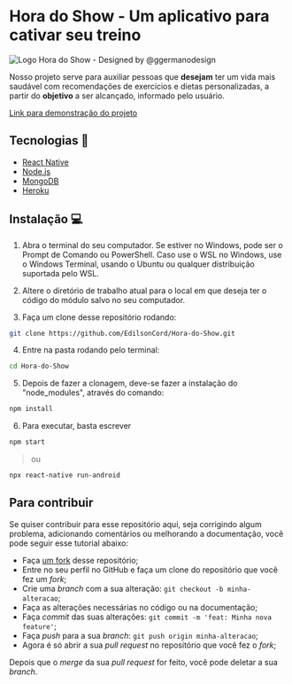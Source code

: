 # Hora do Show - Um aplicativo para cativar seu treino

![Logo Hora do Show - Designed by @ggermanodesign](https://i.imgur.com/ystKdeu.png)

Nosso projeto serve para auxiliar pessoas que **desejam** ter um vida mais saudável com recomendações de exercícios e dietas personalizadas, a partir do **objetivo** a ser alcançado, informado pelo usuário.

[Link para demonstração do projeto](https://youtu.be/eyV9E9FeQvk)

## Tecnologias 🧪
- [React Native](https://reactnative.dev/)
- [Node.js](https://nodejs.org/en/)
- [MongoDB](https://www.mongodb.com/)
- [Heroku](https://www.heroku.com/)

## Instalação 💻

1. Abra o terminal do seu computador. Se estiver no Windows, pode ser o Prompt de Comando ou PowerShell. Caso use o WSL no Windows, use o Windows Terminal, usando o Ubuntu ou qualquer distribuição suportada pelo WSL.

2. Altere o diretório de trabalho atual para o local em que deseja ter o código do módulo salvo no seu computador.

3. Faça um clone desse repositório rodando:
```bash
git clone https://github.com/EdilsonCord/Hora-do-Show.git
```

4. Entre na pasta rodando pelo terminal:
```bash
cd Hora-do-Show
```

5. Depois de fazer a clonagem, deve-se fazer a instalação do "node_modules", através do comando:
```bash
npm install 
```

6. Para executar, basta escrever
```bash
npm start
```
> ou
  
```bash
npx react-native run-android
```

## Para contribuir 

Se quiser contribuir para esse repositório aqui, seja corrigindo algum problema, adicionando comentários ou melhorando a documentação, você pode seguir esse tutorial abaixo:

- Faça [um fork](https://help.github.com/pt/github/getting-started-with-github/fork-a-repo) desse repositório;
- Entre no seu perfil no GitHub e faça um clone do repositório que você fez um *fork*;
- Crie uma *branch* com a sua alteração: `git checkout -b minha-alteracao`;
- Faça as alterações necessárias no código ou na documentação;
- Faça *commit* das suas alterações: `git commit -m 'feat: Minha nova feature'`;
- Faça *push* para a sua *branch*: `git push origin minha-alteracao`;
- Agora é só abrir a sua *pull request* no repositório que você fez o *fork*;

Depois que o *merge* da sua *pull request* for feito, você pode deletar a sua *branch*.
